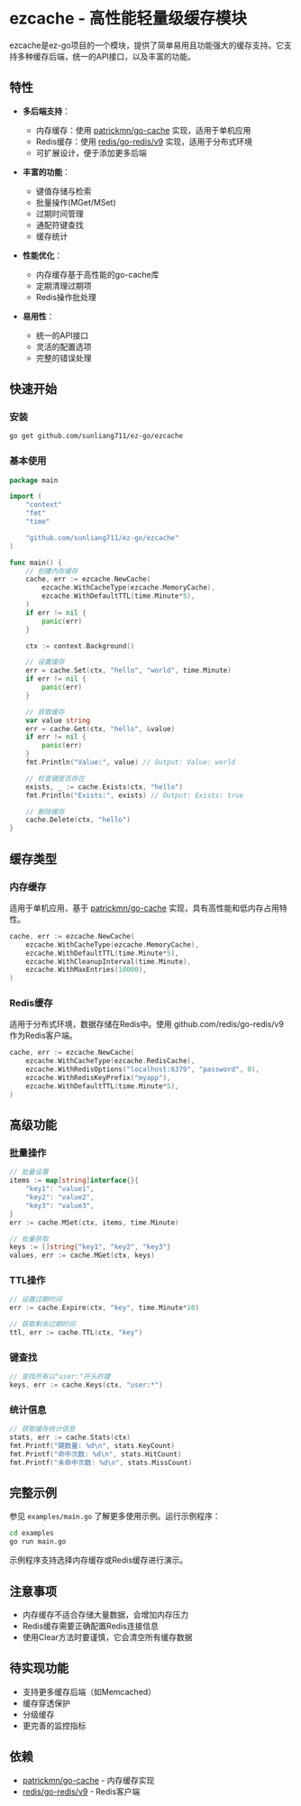 # ezcache - 高性能轻量级缓存模块

ezcache是ez-go项目的一个模块，提供了简单易用且功能强大的缓存支持。它支持多种缓存后端，统一的API接口，以及丰富的功能。

## 特性

- **多后端支持**：
  - 内存缓存：使用 [patrickmn/go-cache](https://github.com/patrickmn/go-cache) 实现，适用于单机应用
  - Redis缓存：使用 [redis/go-redis/v9](https://github.com/redis/go-redis) 实现，适用于分布式环境
  - 可扩展设计，便于添加更多后端

- **丰富的功能**：
  - 键值存储与检索
  - 批量操作(MGet/MSet)
  - 过期时间管理
  - 通配符键查找
  - 缓存统计

- **性能优化**：
  - 内存缓存基于高性能的go-cache库
  - 定期清理过期项
  - Redis操作批处理

- **易用性**：
  - 统一的API接口
  - 灵活的配置选项
  - 完整的错误处理

## 快速开始

### 安装

```bash
go get github.com/sunliang711/ez-go/ezcache
```

### 基本使用

```go
package main

import (
	"context"
	"fmt"
	"time"

	"github.com/sunliang711/ez-go/ezcache"
)

func main() {
	// 创建内存缓存
	cache, err := ezcache.NewCache(
		ezcache.WithCacheType(ezcache.MemoryCache),
		ezcache.WithDefaultTTL(time.Minute*5),
	)
	if err != nil {
		panic(err)
	}

	ctx := context.Background()

	// 设置缓存
	err = cache.Set(ctx, "hello", "world", time.Minute)
	if err != nil {
		panic(err)
	}

	// 获取缓存
	var value string
	err = cache.Get(ctx, "hello", &value)
	if err != nil {
		panic(err)
	}
	fmt.Println("Value:", value) // Output: Value: world

	// 检查键是否存在
	exists, _ := cache.Exists(ctx, "hello")
	fmt.Println("Exists:", exists) // Output: Exists: true

	// 删除缓存
	cache.Delete(ctx, "hello")
}
```

## 缓存类型

### 内存缓存

适用于单机应用，基于 [patrickmn/go-cache](https://github.com/patrickmn/go-cache) 实现，具有高性能和低内存占用特性。

```go
cache, err := ezcache.NewCache(
	ezcache.WithCacheType(ezcache.MemoryCache),
	ezcache.WithDefaultTTL(time.Minute*5),
	ezcache.WithCleanupInterval(time.Minute),
	ezcache.WithMaxEntries(10000),
)
```

### Redis缓存

适用于分布式环境，数据存储在Redis中。使用 github.com/redis/go-redis/v9 作为Redis客户端。

```go
cache, err := ezcache.NewCache(
	ezcache.WithCacheType(ezcache.RedisCache),
	ezcache.WithRedisOptions("localhost:6379", "password", 0),
	ezcache.WithRedisKeyPrefix("myapp"),
	ezcache.WithDefaultTTL(time.Minute*5),
)
```

## 高级功能

### 批量操作

```go
// 批量设置
items := map[string]interface{}{
	"key1": "value1",
	"key2": "value2",
	"key3": "value3",
}
err := cache.MSet(ctx, items, time.Minute)

// 批量获取
keys := []string{"key1", "key2", "key3"}
values, err := cache.MGet(ctx, keys)
```

### TTL操作

```go
// 设置过期时间
err := cache.Expire(ctx, "key", time.Minute*10)

// 获取剩余过期时间
ttl, err := cache.TTL(ctx, "key")
```

### 键查找

```go
// 查找所有以"user:"开头的键
keys, err := cache.Keys(ctx, "user:*")
```

### 统计信息

```go
// 获取缓存统计信息
stats, err := cache.Stats(ctx)
fmt.Printf("键数量: %d\n", stats.KeyCount)
fmt.Printf("命中次数: %d\n", stats.HitCount)
fmt.Printf("未命中次数: %d\n", stats.MissCount)
```

## 完整示例

参见 `examples/main.go` 了解更多使用示例。运行示例程序：

```bash
cd examples
go run main.go
```

示例程序支持选择内存缓存或Redis缓存进行演示。

## 注意事项

- 内存缓存不适合存储大量数据，会增加内存压力
- Redis缓存需要正确配置Redis连接信息
- 使用Clear方法时要谨慎，它会清空所有缓存数据

## 待实现功能

- 支持更多缓存后端（如Memcached）
- 缓存穿透保护
- 分级缓存
- 更完善的监控指标

## 依赖

- [patrickmn/go-cache](https://github.com/patrickmn/go-cache) - 内存缓存实现
- [redis/go-redis/v9](https://github.com/redis/go-redis) - Redis客户端 